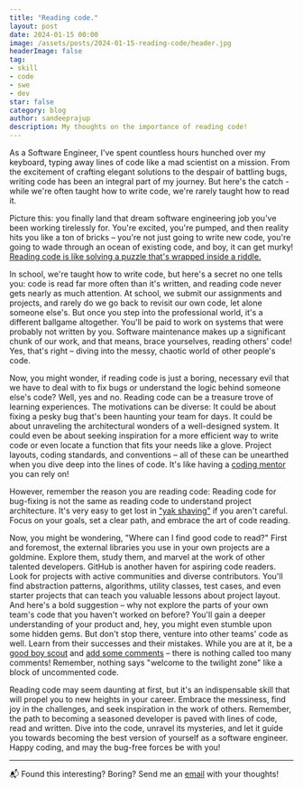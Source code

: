 ```yaml
---
title: "Reading code."
layout: post
date: 2024-01-15 00:00
image: /assets/posts/2024-01-15-reading-code/header.jpg
headerImage: false
tag:
- skill
- code
- swe
- dev
star: false
category: blog
author: sandeeprajup
description: My thoughts on the importance of reading code!
---
```


As a Software Engineer, I've spent countless hours hunched over my keyboard, typing away lines of code like a mad scientist on a mission. From the excitement of crafting elegant solutions to the despair of battling bugs, writing code has been an integral part of my journey. But here's the catch - while we're often taught how to write code, we're rarely taught how to read it.

Picture this: you finally land that dream software engineering job you've been working tirelessly for. You're excited, you're pumped, and then reality hits you like a ton of bricks – you're not just going to write new code, you're going to wade through an ocean of existing code, and boy, it can get murky! [Reading code is like solving a puzzle that's wrapped inside a riddle.](https://xkcd.com/1513/)

In school, we're taught how to write code, but here's a secret no one tells you: code is read far more often than it's written, and reading code never gets nearly as much attention. At school, we submit our assignments and projects, and rarely do we go back to revisit our own code, let alone someone else's. But once you step into the professional world, it's a different ballgame altogether. You'll be paid to work on systems that were probably not written by you. Software maintenance makes up a significant chunk of our work, and that means, brace yourselves, reading others' code! Yes, that's right – diving into the messy, chaotic world of other people's code.

Now, you might wonder, if reading code is just a boring, necessary evil that we have to deal with to fix bugs or understand the logic behind someone else's code? Well, yes and no. Reading code can be a treasure trove of learning experiences. The motivations can be diverse: It could be about fixing a pesky bug that's been haunting your team for days. It could be about unraveling the architectural wonders of a well-designed system. It could even be about seeking inspiration for a more efficient way to write code or even locate a function that fits your needs like a glove. Project layouts, coding standards, and conventions – all of these can be unearthed when you dive deep into the lines of code. It's like having a [coding mentor](/mentoring/) you can rely on!

However, remember the reason you are reading code: Reading code for bug-fixing is not the same as reading code to understand project architecture. It's very easy to get lost in ["yak shaving"](https://sketchplanations.com/yak-shaving) if you aren't careful. Focus on your goals, set a clear path, and embrace the art of code reading.

Now, you might be wondering, "Where can I find good code to read?" First and foremost, the external libraries you use in your own projects are a goldmine. Explore them, study them, and marvel at the work of other talented developers. GitHub is another haven for aspiring code readers. Look for projects with active communities and diverse contributors. You'll find abstraction patterns, algorithms, utility classes, test cases, and even starter projects that can teach you valuable lessons about project layout. And here's a bold suggestion – why not explore the parts of your own team's code that you haven't worked on before? You'll gain a deeper understanding of your product and, hey, you might even stumble upon some hidden gems. But don't stop there, venture into other teams' code as well. Learn from their successes and their mistakes. While you are at it, be a [good boy scout](https://wiki.c2.com/?BoyScoutRule) and [add some comments](https://xkcd.com/1421/) – there is nothing called too many comments! Remember, nothing says "welcome to the twilight zone" like a block of uncommented code. 

Reading code may seem daunting at first, but it's an indispensable skill that will propel you to new heights in your career. Embrace the messiness, find joy in the challenges, and seek inspiration in the work of others. Remember, the path to becoming a seasoned developer is paved with lines of code, read and written. Dive into the code, unravel its mysteries, and let it guide you towards becoming the best version of yourself as a software engineer. Happy coding, and may the bug-free forces be with you!

---

📬 Found this interesting? Boring? Send me an [email](mailto:me@sandeepraju.in) with your thoughts!
